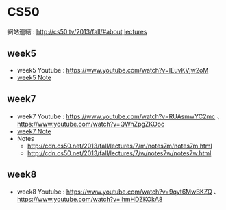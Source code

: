 # CS50
網站連結 : http://cs50.tv/2013/fall/#about,lectures
## week5
  * week5 Youtube : https://www.youtube.com/watch?v=IEuvKVjw2oM
  * [week5 Note](https://github.com/hans0517/hans/blob/master/CS50/week5.md)
## week7
  * week7 Youtube : https://www.youtube.com/watch?v=RUAsmwYC2mc 、 https://www.youtube.com/watch?v=QWnZpgZKOoc
  * [week7 Note](https://github.com/hans0517/hans/blob/master/CS50/week7.md)
  * Notes
    * http://cdn.cs50.net/2013/fall/lectures/7/m/notes7m/notes7m.html
    * http://cdn.cs50.net/2013/fall/lectures/7/w/notes7w/notes7w.html
## week8
  * week8 Youtube : https://www.youtube.com/watch?v=9qvt6MwBKZQ 、 https://www.youtube.com/watch?v=ihmHDZKOkA8
